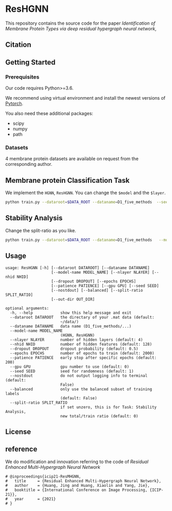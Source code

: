 # ResHGNN

This repository contains the source code for the paper *Identification of Membrane Protein Types via deep residual hypergraph neural network*, 





## Citation






## Getting Started

### Prerequisites

Our code requires Python>=3.6. 

We recommend using virtual environment and  install the newest versions of  [Pytorch](https://pytorch.org/).


You also need these additional packages:

* scipy
* numpy
* path



### Datasets

4 membrane protein datasets are available on request from the corresponding author.

 

## Membrane protein Classification Task

We implement the `HGNN`,  `ResHGNN`. You can change the `$model` and the  `$layer`.



```sh
python train.py --dataroot=$DATA_ROOT --dataname=D1_five_methods  --seed=1  --model-name=$model --nlayer=$layer; 
```




## Stability Analysis

Change the split-ratio as you like.

```sh
python train.py --dataroot=$DATA_ROOT --dataname=D1_five_methods   --model-name=$model --nlayer=$layer --split-ratio=2; 
```

## Usage

```
usage: ResHGNN [-h] [--dataroot DATAROOT] [--dataname DATANAME]
                    [--model-name MODEL_NAME] [--nlayer NLAYER] [--nhid NHID]
                    [--dropout DROPOUT] [--epochs EPOCHS]
                    [--patience PATIENCE] [--gpu GPU] [--seed SEED]
                    [--nostdout] [--balanced] [--split-ratio SPLIT_RATIO]
                    [--out-dir OUT_DIR]

optional arguments:
  -h, --help            show this help message and exit
  --dataroot DATAROOT   the directary of your .mat data (default:
                        ~/data/)
  --dataname DATANAME   data name (D1_five_methods/...) 
  --model-name MODEL_NAME
                        (HGNN, ResHGNN)
  --nlayer NLAYER       number of hidden layers (default: 4)
  --nhid NHID           number of hidden features (default: 128)
  --dropout DROPOUT     dropout probability (default: 0.5)
  --epochs EPOCHS       number of epochs to train (default: 2000)
  --patience PATIENCE   early stop after specific epochs (default: 200)
  --gpu GPU             gpu number to use (default: 0)
  --seed SEED           seed for randomness (default: 1)
  --nostdout            do not output logging info to terminal (default:
                        False)
  --balanced            only use the balanced subset of training labels
                        (default: False)
  --split-ratio SPLIT_RATIO
                        if set unzero, this is for Task: Stability Analysis,
                        new total/train ratio (default: 0)
```

## License

## reference

We do modification and innovation referring to the code of  *Residual Enhanced Multi-Hypergraph Neural Network*  

```
# @inproceedings{icip21-ResMHGNN,
#   title     = {Residual Enhanced Multi-Hypergraph Neural Network},
#   author    = {Huang, Jing and Huang, Xiaolin and Yang, Jie},
#   booktitle = {International Conference on Image Processing, {ICIP-21}},
#   year      = {2021}
# }
```




